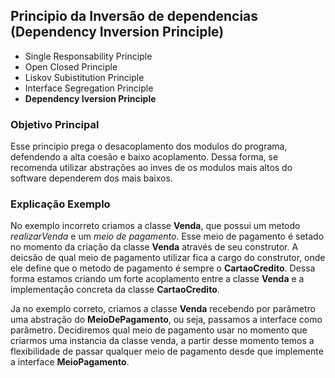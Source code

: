 ## Principio da Inversão de dependencias (Dependency Inversion Principle)

* Single Responsability Principle
* Open Closed Principle
* Liskov Subistitution Principle
* Interface Segregation Principle
* **Dependency Iversion Principle**

### Objetivo Principal

Esse principio prega o desacoplamento dos modulos do programa, defendendo a alta
coesão e baixo acoplamento. Dessa forma, se recomenda utilizar abstrações ao inves de
os modulos mais altos do software dependerem dos mais baixos.

### Explicação Exemplo

No exemplo incorreto criamos a classe **Venda**, que possui um metodo *realizarVenda* e um *meio de pagamento*.
Esse meio de pagamento é setado no momento da criação da classe **Venda** através de seu construtor. A deicsão 
de qual meio de pagamento utilizar fica a cargo do construtor, onde ele define que o metodo de pagamento é 
sempre o **CartaoCredito**. Dessa forma estamos criando um forte acoplamento entre a classe **Venda** e a implementação concreta
da classe **CartaoCredito**.

Ja no exemplo correto, criamos a classe **Venda** recebendo por parâmetro uma abstração do **MeioDePagamento**, ou seja, passamos a 
interface como parâmetro. Decidiremos qual meio de pagamento usar no momento que criarmos uma instancia da classe venda, 
a partir desse momento temos a flexibilidade de passar qualquer meio de pagamento desde que implemente a interface **MeioPagamento**.